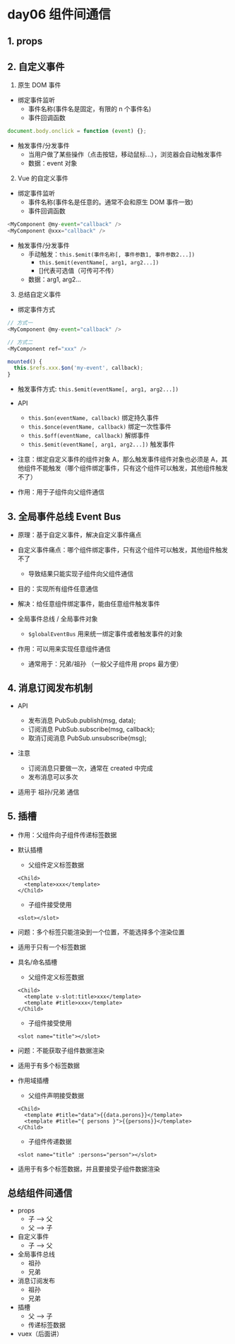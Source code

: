 # day06 组件间通信

## 1. props

## 2. 自定义事件

1. 原生 DOM 事件

- 绑定事件监听
  - 事件名称(事件名是固定，有限的 n 个事件名)
  - 事件回调函数

```js
document.body.onclick = function (event) {};
```

- 触发事件/分发事件
  - 当用户做了某些操作（点击按钮，移动鼠标...），浏览器会自动触发事件
  - 数据：event 对象

2. Vue 的自定义事件

- 绑定事件监听
  - 事件名称(事件名是任意的。通常不会和原生 DOM 事件一致)
  - 事件回调函数

```js
<MyComponent @my-event="callback" />
<MyComponent @xxx="callback" />
```

- 触发事件/分发事件
  - 手动触发：`this.$emit(事件名称[, 事件参数1, 事件参数2...])`
    - `this.$emit(eventName[, arg1, arg2...])`
    - []代表可选值（可传可不传）
  - 数据：arg1, arg2...

3. 总结自定义事件

- 绑定事件方式

```js
// 方式一
<MyComponent @my-event="callback" />

// 方式二
<MyComponent ref="xxx" />

mounted() {
  this.$refs.xxx.$on('my-event', callback);
}
```

- 触发事件方式: `this.$emit(eventName[, arg1, arg2...])`

- API

  - `this.$on(eventName, callback)` 绑定持久事件
  - `this.$once(eventName, callback)` 绑定一次性事件
  - `this.$off(eventName, callback)` 解绑事件
  - `this.$emit(eventName[, arg1, arg2...])` 触发事件

- 注意：绑定自定义事件的组件对象 A，那么触发事件组件对象也必须是 A，其他组件不能触发（哪个组件绑定事件，只有这个组件可以触发，其他组件触发不了）
- 作用：用于子组件向父组件通信

## 3. 全局事件总线 Event Bus

- 原理：基于自定义事件，解决自定义事件痛点
- 自定义事件痛点：哪个组件绑定事件，只有这个组件可以触发，其他组件触发不了
  - 导致结果只能实现子组件向父组件通信
- 目的：实现所有组件任意通信
- 解决：给任意组件绑定事件，能由任意组件触发事件

- 全局事件总线 / 全局事件对象
  - `$globalEventBus` 用来统一绑定事件或者触发事件的对象
- 作用：可以用来实现任意组件通信
  - 通常用于：兄弟/祖孙 （一般父子组件用 props 最方便）

## 4. 消息订阅发布机制

- API

  - 发布消息 PubSub.publish(msg, data);
  - 订阅消息 PubSub.subscribe(msg, callback);
  - 取消订阅消息 PubSub.unsubscribe(msg);

- 注意

  - 订阅消息只要做一次，通常在 created 中完成
  - 发布消息可以多次

- 适用于 祖孙/兄弟 通信

## 5. 插槽

- 作用：父组件向子组件传递标签数据
- 默认插槽

  - 父组件定义标签数据

  ```vue
  <Child>
    <template>xxx</template>
  </Child>
  ```

  - 子组件接受使用

  ```vue
  <slot></slot>
  ```

- 问题：多个标签只能渲染到一个位置，不能选择多个渲染位置
- 适用于只有一个标签数据

- 具名/命名插槽

  - 父组件定义标签数据

  ```vue
  <Child>
    <template v-slot:title>xxx</template>
    <template #title>xxx</template>
  </Child>
  ```

  - 子组件接受使用

  ```vue
  <slot name="title"></slot>
  ```

- 问题：不能获取子组件数据渲染
- 适用于有多个标签数据

- 作用域插槽

  - 父组件声明接受数据

  ```vue
  <Child>
    <template #title="data">{{data.perons}}</template>
    <template #title="{ persons }">{{persons}}</template>
  </Child>
  ```

  - 子组件传递数据

  ```vue
  <slot name="title" :persons="person"></slot>
  ```

- 适用于有多个标签数据，并且要接受子组件数据渲染

## 总结组件间通信

- props
  - 子 --> 父
  - 父 --> 子
- 自定义事件
  - 子 --> 父
- 全局事件总线
  - 祖孙
  - 兄弟
- 消息订阅发布
  - 祖孙
  - 兄弟
- 插槽
  - 父 --> 子
  - 传递标签数据
- vuex（后面讲）
